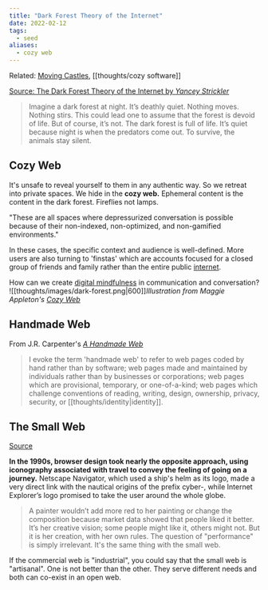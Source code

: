 ```yaml
---
title: "Dark Forest Theory of the Internet"
date: 2022-02-12
tags:
  - seed
aliases:
  - cozy web
---
```


Related: [Moving Castles](thoughts/Moving%20Castles.md), [[thoughts/cozy software]]

[Source: The Dark Forest Theory of the Internet by _Yancey Strickler_](https://onezero.medium.com/the-dark-forest-theory-of-the-internet-7dc3e68a7cb1)

> Imagine a dark forest at night. It’s deathly quiet. Nothing moves. Nothing stirs. This could lead one to assume that the forest is devoid of life. But of course, it’s not. The dark forest is full of life. It’s quiet because night is when the predators come out. To survive, the animals stay silent.

## Cozy Web

It's unsafe to reveal yourself to them in any authentic way. So we retreat into private spaces. We hide in the **cozy web.** Ephemeral content is the content in the dark forest. Fireflies not lamps.

"These are all spaces where depressurized conversation is possible because of their non-indexed, non-optimized, and non-gamified environments."

In these cases, the specific context and audience is well-defined. More users are also turning to 'finstas' which are accounts focused for a closed group of friends and family rather than the entire public [internet](thoughts/Internet.md).

How can we create [digital mindfulness](thoughts/digital%20mindfulness.md) in communication and conversation?
![[thoughts/images/dark-forest.png|600]]_Illustration from Maggie Appleton's [Cozy Web](https://maggieappleton.com/cozy-web)_

## Handmade Web

From J.R. Carpenter's [_A Handmade Web_](http://luckysoap.com/statements/handmadeweb.html)

> I evoke the term 'handmade web' to refer to web pages coded by hand rather than by software; web pages made and maintained by individuals rather than by businesses or corporations; web pages which are provisional, temporary, or one-of-a-kind; web pages which challenge conventions of reading, writing, design, ownership, privacy, security, or [[thoughts/identity|identity]].

## The Small Web

[Source](https://neustadt.fr/essays/the-small-web/)

**In the 1990s, browser design took nearly the opposite approach, using iconography associated with travel to convey the feeling of going on a journey.** Netscape Navigator, which used a ship's helm as its logo, made a very direct link with the nautical origins of the prefix cyber-, while Internet Explorer’s logo promised to take the user around the whole globe.

> A painter wouldn’t add more red to her painting or change the composition because market data showed that people liked it better. It’s her creative vision; some people might like it, others might not. But it is her creation, with her own rules. The question of "performance" is simply irrelevant. It's the same thing with the small web.

If the commercial web is "industrial", you could say that the small web is "artisanal". One is not better than the other. They serve different needs and both can co-exist in an open web.
